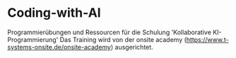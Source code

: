# Coding-with-AI
Programmierübungen und Ressourcen für die Schulung 'Kollaborative KI-Programmierung'
Das Training wird von der onsite academy (https://www.t-systems-onsite.de/onsite-academy) ausgerichtet.

